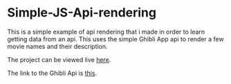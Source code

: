 # Simple-JS-Api-rendering

This is a simple example of api rendering that i made in order to learn getting data from an api.
This uses the simple Ghibli App api to render a few movie names and their description.

The project can be viewed live [here](http://simple-js-api-rendering.surge.sh/).

The link to the Ghibli Api is [this](https://ghibliapi.herokuapp.com/).
